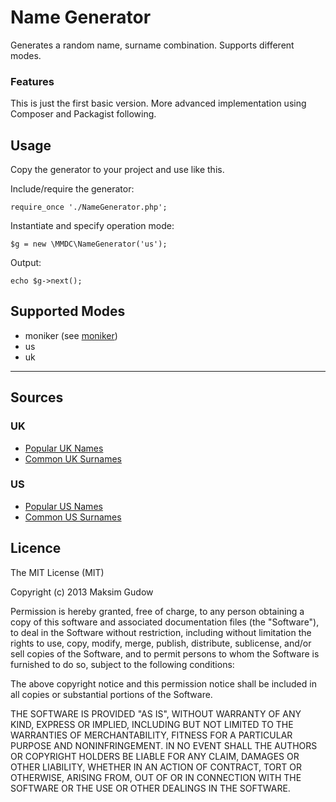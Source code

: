 # Name Generator

Generates a random name, surname combination. Supports different modes.

### Features

This is just the first basic version. More advanced implementation using Composer and Packagist following.

## Usage

Copy the generator to your project and use like this.

Include/require the generator:

    require_once './NameGenerator.php';

Instantiate and specify operation mode:

    $g = new \MMDC\NameGenerator('us');

Output:

    echo $g->next();

## Supported Modes

*  moniker (see [moniker](https://github.com/weaver/moniker/))
*  us
*  uk

----------
## Sources

### UK
*  [Popular UK Names](http://surname.sofeminine.co.uk/w/surnames/most-common-surnames-in-great-britain.html)
*  [Common UK Surnames](http://www.babycentre.co.uk/c1053850/baby-names-2012)

### US
*  [Popular US Names](http://www.babycenter.com/top-baby-names-2012)
*  [Common US Surnames](http://en.wikipedia.org/wiki/List_of_most_common_surnames_in_North_America#United_States)  

## Licence

The MIT License (MIT)

Copyright (c) 2013 Maksim Gudow

Permission is hereby granted, free of charge, to any person obtaining a copy of
this software and associated documentation files (the "Software"), to deal in
the Software without restriction, including without limitation the rights to
use, copy, modify, merge, publish, distribute, sublicense, and/or sell copies of
the Software, and to permit persons to whom the Software is furnished to do so,
subject to the following conditions:

The above copyright notice and this permission notice shall be included in all
copies or substantial portions of the Software.

THE SOFTWARE IS PROVIDED "AS IS", WITHOUT WARRANTY OF ANY KIND, EXPRESS OR
IMPLIED, INCLUDING BUT NOT LIMITED TO THE WARRANTIES OF MERCHANTABILITY, FITNESS
FOR A PARTICULAR PURPOSE AND NONINFRINGEMENT. IN NO EVENT SHALL THE AUTHORS OR
COPYRIGHT HOLDERS BE LIABLE FOR ANY CLAIM, DAMAGES OR OTHER LIABILITY, WHETHER
IN AN ACTION OF CONTRACT, TORT OR OTHERWISE, ARISING FROM, OUT OF OR IN
CONNECTION WITH THE SOFTWARE OR THE USE OR OTHER DEALINGS IN THE SOFTWARE.